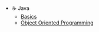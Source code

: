 - ☕ Java
  - [Basics](./Java/01_Java_Basics.md)
  - [Object Oriented Programming](./Java/02_Java_OOP.md)

